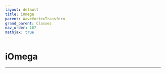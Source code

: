 ```yaml
---
layout: default
title: iOmega
parent: WaveVortexTransform
grand_parent: Classes
nav_order: 107
mathjax: true
---
```


#  iOmega




---

